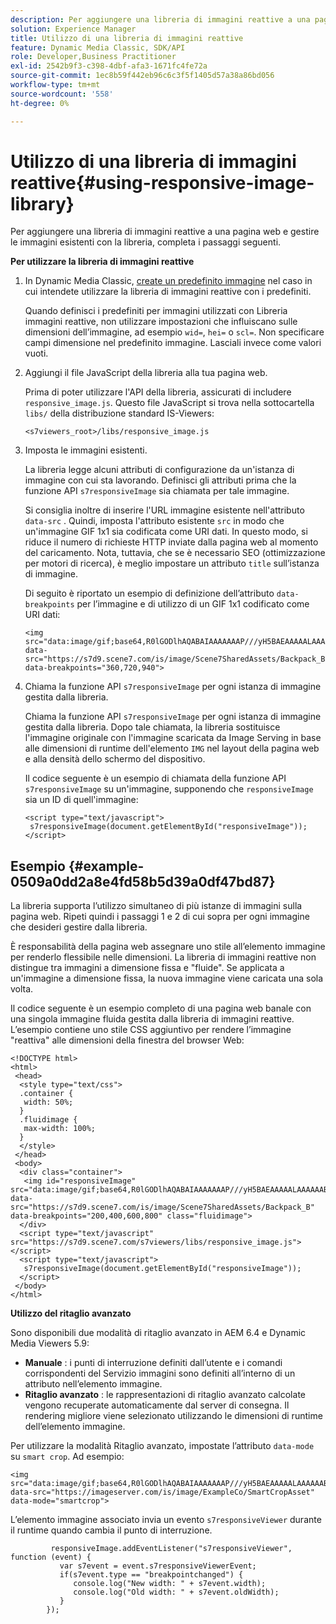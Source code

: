 ```yaml
---
description: Per aggiungere una libreria di immagini reattive a una pagina web e gestire le immagini esistenti con la libreria, completa i passaggi seguenti.
solution: Experience Manager
title: Utilizzo di una libreria di immagini reattive
feature: Dynamic Media Classic, SDK/API
role: Developer,Business Practitioner
exl-id: 2542b9f3-c398-4dbf-afa3-1671fc4fe72a
source-git-commit: 1ec8b59f442eb96c6c3f5f1405d57a38a86bd056
workflow-type: tm+mt
source-wordcount: '558'
ht-degree: 0%

---
```


# Utilizzo di una libreria di immagini reattive{#using-responsive-image-library}

Per aggiungere una libreria di immagini reattive a una pagina web e gestire le immagini esistenti con la libreria, completa i passaggi seguenti.

**Per utilizzare la libreria di immagini reattive**

1. In Dynamic Media Classic, [create un predefinito immagine](https://experienceleague.adobe.com/docs/dynamic-media-classic/using/image-sizing/setting-image-presets.html#image-sizing) nel caso in cui intendete utilizzare la libreria di immagini reattive con i predefiniti.

   Quando definisci i predefiniti per immagini utilizzati con Libreria immagini reattive, non utilizzare impostazioni che influiscano sulle dimensioni dell’immagine, ad esempio `wid=`, `hei=` o `scl=`. Non specificare campi dimensione nel predefinito immagine. Lasciali invece come valori vuoti.
1. Aggiungi il file JavaScript della libreria alla tua pagina web.

   Prima di poter utilizzare l&#39;API della libreria, assicurati di includere `responsive_image.js`. Questo file JavaScript si trova nella sottocartella `libs/` della distribuzione standard IS-Viewers:

   `<s7viewers_root>/libs/responsive_image.js`
1. Imposta le immagini esistenti.

   La libreria legge alcuni attributi di configurazione da un&#39;istanza di immagine con cui sta lavorando. Definisci gli attributi prima che la funzione API `s7responsiveImage` sia chiamata per tale immagine.

   Si consiglia inoltre di inserire l&#39;URL immagine esistente nell&#39;attributo `data-src` . Quindi, imposta l&#39;attributo esistente `src` in modo che un&#39;immagine GIF 1x1 sia codificata come URI dati. In questo modo, si riduce il numero di richieste HTTP inviate dalla pagina web al momento del caricamento. Nota, tuttavia, che se è necessario SEO (ottimizzazione per motori di ricerca), è meglio impostare un attributo `title` sull’istanza di immagine.

   Di seguito è riportato un esempio di definizione dell’attributo `data-breakpoints` per l’immagine e di utilizzo di un GIF 1x1 codificato come URI dati:

   ```
   <img src="data:image/gif;base64,R0lGODlhAQABAIAAAAAAAP///yH5BAEAAAAALAAAAAABAAEAAAIBRAA7" data-src="https://s7d9.scene7.com/is/image/Scene7SharedAssets/Backpack_B" data-breakpoints="360,720,940">
   ```

1. Chiama la funzione API `s7responsiveImage` per ogni istanza di immagine gestita dalla libreria.

   Chiama la funzione API `s7responsiveImage` per ogni istanza di immagine gestita dalla libreria. Dopo tale chiamata, la libreria sostituisce l&#39;immagine originale con l&#39;immagine scaricata da Image Serving in base alle dimensioni di runtime dell&#39;elemento `IMG` nel layout della pagina web e alla densità dello schermo del dispositivo.

   Il codice seguente è un esempio di chiamata della funzione API `s7responsiveImage` su un&#39;immagine, supponendo che `responsiveImage` sia un ID di quell&#39;immagine:

   ```
   <script type="text/javascript"> 
    s7responsiveImage(document.getElementById("responsiveImage")); 
   </script>
   ```

## Esempio {#example-0509a0dd2a8e4fd58b5d39a0df47bd87}

La libreria supporta l’utilizzo simultaneo di più istanze di immagini sulla pagina web. Ripeti quindi i passaggi 1 e 2 di cui sopra per ogni immagine che desideri gestire dalla libreria.

È responsabilità della pagina web assegnare uno stile all’elemento immagine per renderlo flessibile nelle dimensioni. La libreria di immagini reattive non distingue tra immagini a dimensione fissa e &quot;fluide&quot;. Se applicata a un&#39;immagine a dimensione fissa, la nuova immagine viene caricata una sola volta.

Il codice seguente è un esempio completo di una pagina web banale con una singola immagine fluida gestita dalla libreria di immagini reattive. L’esempio contiene uno stile CSS aggiuntivo per rendere l’immagine &quot;reattiva&quot; alle dimensioni della finestra del browser Web:

```
<!DOCTYPE html> 
<html> 
 <head> 
  <style type="text/css"> 
  .container { 
   width: 50%; 
  } 
  .fluidimage { 
   max-width: 100%; 
  } 
  </style> 
 </head> 
 <body> 
  <div class="container"> 
   <img id="responsiveImage" src="data:image/gif;base64,R0lGODlhAQABAIAAAAAAAP///yH5BAEAAAAALAAAAAABAAEAAAIBRAA7" data-src="https://s7d9.scene7.com/is/image/Scene7SharedAssets/Backpack_B" data-breakpoints="200,400,600,800" class="fluidimage"> 
  </div> 
  <script type="text/javascript" src="https://s7d9.scene7.com/s7viewers/libs/responsive_image.js"></script> 
  <script type="text/javascript"> 
   s7responsiveImage(document.getElementById("responsiveImage")); 
  </script> 
 </body> 
</html>
```

**Utilizzo del ritaglio avanzato**

Sono disponibili due modalità di ritaglio avanzato in AEM 6.4 e Dynamic Media Viewers 5.9:

* **Manuale** : i punti di interruzione definiti dall’utente e i comandi corrispondenti del Servizio immagini sono definiti all’interno di un attributo nell’elemento immagine.
* **Ritaglio avanzato** : le rappresentazioni di ritaglio avanzato calcolate vengono recuperate automaticamente dal server di consegna. Il rendering migliore viene selezionato utilizzando le dimensioni di runtime dell’elemento immagine.

Per utilizzare la modalità Ritaglio avanzato, impostate l’attributo `data-mode` su `smart crop`. Ad esempio:

```
<img 
src="data:image/gif;base64,R0lGODlhAQABAIAAAAAAAP///yH5BAEAAAAALAAAAAABAAEAAAIBRAA7" 
data-src="https://imageserver.com/is/image/ExampleCo/SmartCropAsset" 
data-mode="smartcrop">
```

L’elemento immagine associato invia un evento `s7responsiveViewer` durante il runtime quando cambia il punto di interruzione.

```
         responsiveImage.addEventListener("s7responsiveViewer", function (event) { 
           var s7event = event.s7responsiveViewerEvent; 
           if(s7event.type == "breakpointchanged") { 
              console.log("New width: " + s7event.width); 
              console.log("Old width: " + s7event.oldWidth); 
           } 
        });
```
